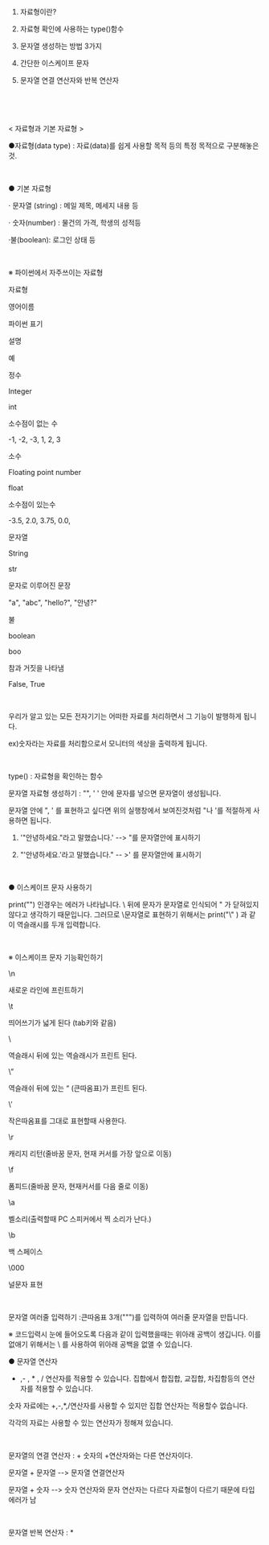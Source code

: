 1. 자료형이란?

2. 자료형 확인에 사용하는 type()함수

3. 문자열 생성하는 방법 3가지

4. 간단한 이스케이프 문자

5. 문자열 연결 연산자와 반복 연산자 

​

​

< 자료형과 기본 자료형  >

●자료형(data type) :  자료(data)를 쉽게 사용할 목적 등의 특정 목적으로 구분해놓은것.

​

● 기본 자료형

· 문자열 (string) : 메일 제목, 메세지 내용 등

· 숫자(number) : 물건의 가격, 학생의 성적등 

·불(boolean): 로그인 상태 등

​

※ 파이썬에서 자주쓰이는 자료형

자료형

영어이름

파이썬 표기

설명

예

정수

Integer

int

소수점이 없는 수

-1, -2, -3, 1, 2, 3

소수

Floating point number

float

소수점이 있는수

-3.5, 2.0, 3.75, 0.0,

문자열

String

str

문자로 이루어진 문장

"a", "abc", "hello?", "안녕?"

불

boolean

boo

참과 거짓을 나타냄

False, True

​

우리가 알고 있는 모든 전자기기는 어떠한 자료를 처리하면서 그 기능이 발행하게 됩니다. 

ex)숫자라는 자료를 처리함으로서 모니터의 색상을 출력하게 됩니다.

​

type() :  자료형을 확인하는 함수


문자열 자료형 생성하기 : "", ' ' 안에 문자를 넣으면 문자열이 생성됩니다. 


문자열 안에 ", ' 를 표현하고 싶다면 위의 실행창에서 보여진것처럼 "나 '를 적절하게 사용하면 됩니다.

1. '"안녕하세요."라고 말했습니다.' --> "를 문자열안에 표시하기

2. "'안녕하세요.'라고 말했습니다." -- >' 를 문자열안에 표시하기

​

● 이스케이프 문자 사용하기


print("\") 인경우는 에러가 나타납니다. \ 뒤에 문자가 문자열로 인식되어 " 가 닫혀있지 않다고 생각하기 때문입니다. 그러므로 \문자열로 표현하기 위해서는 print("\\" ) 과 같이 역슬래시를 두개 입력합니다.

​

※ 이스케이프 문자 기능확인하기

\n

새로운 라인에 프린트하기

\t

띄어쓰기가 넓게 된다 (tab키와 같음)

\\

역슬래시 뒤에 있는 역슬래시가 프린트 된다.

\”

역슬래쉬 뒤에 있는 “ (큰따옴표)가 프린트 된다.

\’

작은따옴표를 그대로 표현할때 사용한다.

\r

캐리지 리턴(줄바꿈 문자, 현재 커서를 가장 앞으로 이동)

\f

폼피드(줄바꿈 문자, 현재커서를 다음 줄로 이동)

\a

벨소리(출력할때 PC 스피커에서 찍 소리가 난다.)

\b

백 스페이스

\000

널문자 표현 

​

문자열 여러줄 입력하기 :큰따옴표 3개(""")를 입력하여 여러줄 문자열을 만듭니다. 


※ 코드입력시 눈에 들어오도록 다음과 같이 입력했을때는 위아래 공백이 생깁니다. 이를 없애기 위해서는 \ 를 사용하여 위아래 공백을 없앨 수 있습니다.


● 문자열 연산자 

+ ,- , * , / 연산자를 적용할 수 있습니다. 집합에서 합집합, 교집합, 차집함등의 연산자를 적용할 수 있습니다. 

숫자 자료에는 +,-,*,/연산자를 사용할 수 있지만 집합 연산자는 적용할수 없습니다.

각각의 자료는 사용할 수 있는 연산자가 정해져 있습니다.

​

문자열의 연결 연산자 : + 숫자의 +연산자와는 다른 연산자이다.


문자열 + 문자열 --> 문자열 연결연산자

문자열 + 숫자 --> 숫자 연산자와 문자 연산자는 다르다 자료형이 다르기 때문에 타입 에러가 남

​

문자열 반복 연산자 :  * 

